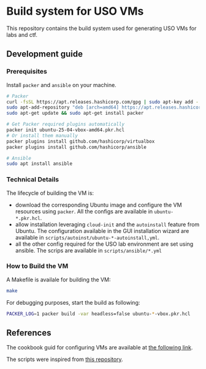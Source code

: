 # Build system for USO VMs

This repository contains the build system used for generating USO VMs for labs and ctf.

## Development guide

### Prerequisites

Install `packer` and `ansible` on your machine.

```bash
# Packer
curl -fsSL https://apt.releases.hashicorp.com/gpg | sudo apt-key add -
sudo apt-add-repository "deb [arch=amd64] https://apt.releases.hashicorp.com $(lsb_release -cs) main"
sudo apt-get update && sudo apt-get install packer

# Get Packer required plugins automatically
packer init ubuntu-25-04-vbox-amd64.pkr.hcl
# Or install them manually
packer plugins install github.com/hashicorp/virtualbox
packer plugins install github.com/hashicorp/ansible

# Ansible
sudo apt install ansible
```

### Technical Details

The lifecycle of building the VM is:
- download the corresponding Ubuntu image and configure the VM resources using `packer`. All the configs are available in `ubuntu-*.pkr.hcl`.
- allow installation leveraging `cloud-init` and the `autoinstall` feature from Ubuntu. The configuration available in the GUI installation wizard are available in `scripts/autoinst/ubuntu-*-autoinstall,yml`.
- all the other config required for the USO lab environment are set using ansible. The scrips are available in `scripts/ansible/*.yml`

### How to Build the VM

A Makefile is availale for building the VM:
```bash
make
```

For debugging purposes, start the build as following:

```bash
PACKER_LOG=1 packer build -var headless=false ubuntu-*-vbox.pkr.hcl
```

## References
The cookbook guid for configuring VMs are available at [the following link](https://github.com/cs-pub-ro/lab-infrastructure/blob/master/install/uso-vm-actions.txt).

The scripts were inspired from [this repository](https://gitlab.cs.pub.ro/SCGC/packer).
